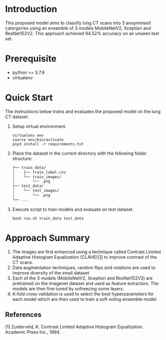 # Introduction

This proposed model aims to classify lung CT scans into 3 anoynmised catergories using an ensemble of 3 models MobileNetV2, Xception and ResNet152V2. This approach achieved 94.52% accuracy on an unseen test set.

# Prerequisite

- python >= 3.7.9
- virtualenv

# Quick Start

The instructions below trains and evaluates the proposed model on the lung CT dataset.

1. Setup virtual environment.

   ```
   virtualenv env
   source env/bin/activate
   pip3 install -r requirements.txt
   ```

2. Place the dataset in the current directory with the following folder structure:

   ```bash
   ├── train_data/
   │    ├── train_label.csv
   │    └── train_images/
   │        └── .png
   ├── test_data/
   │    └── test_images/
   │        └── .png
   └── ...
   ```

3. Execute script to train models and evaluate on test dataset.
   ```
   bash run.sh train_data test_data
   ```

# Approach Summary

1. The images are first enhanced using a technique called Contrast Limited Adaptive Histogram Equalization (CLAHE)[[1]](#1) to improve contrast of the CT scans.
2. Data augmentation techniques, random flips and rotations are used to improve diversity of the small dataset
3. Each of the 3 models (MobileNetV2, Xception and ResNet152V2) are pretrained on the imagenet dataset and used as feature extractors. The models are then fine tuned by unfreezing some layers.
4. K-fold cross validation is used to select the best hyperparameters for each model which are then used to train a soft voting ensemble model.

## References
<a id="1">[1]</a> 
Zuiderveld, K. Contrast Limited Adaptive Histogram Equalization. Academic Press Inc., 1994.